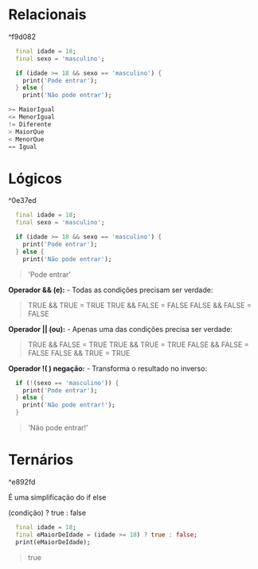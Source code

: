
# Relacionais

^f9d082

```dart
  final idade = 18;
  final sexo = 'masculino';

  if (idade >= 18 && sexo == 'masculino') {
    print('Pode entrar');
  } else {
    print('Não pode entrar');
```

```dart
>= MaiorIgual 
<= MenorIgual 
!= Diferente  
> MaiorQue  
< MenorQue  
== Igual  

```
# Lógicos

^0e37ed

```dart
  final idade = 18;
  final sexo = 'masculino';

  if (idade >= 18 && sexo == 'masculino') {
    print('Pode entrar');
  } else {
    print('Não pode entrar');
```
> 'Pode entrar'


  **Operador && (e):**
	- Todas as condições precisam ser verdade:
>TRUE && TRUE = TRUE
TRUE && FALSE = FALSE
FALSE && FALSE = FALSE
	




**Operador || (ou):**
	- Apenas uma das condições precisa ser verdade:

> TRUE && FALSE = TRUE
 TRUE && TRUE = TRUE
FALSE && FALSE = FALSE
FALSE && TRUE = TRUE





**Operador !( ) negação:**
	- Transforma o resultado no inverso:
```dart
  if (!(sexo == 'masculino')) {
    print('Pode entrar');
  } else {
    print('Não pode entrar!');
  }
```

>'Não pode entrar!'
# Ternários

^e892fd

É uma simplificação do if else


(condição) ? true : false
```dart
  final idade = 18;
  final eMaiorDeIdade = (idade >= 18) ? true : false;
  print(eMaiorDeIdade);
```

>true
